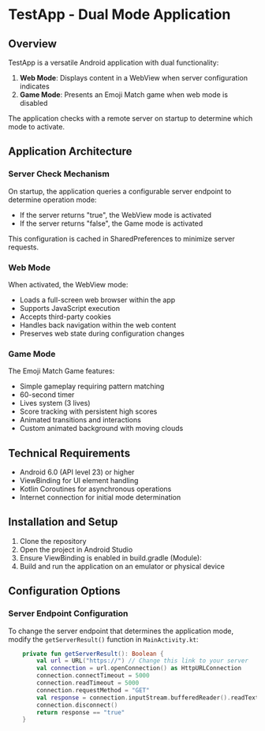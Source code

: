 # TestApp - Dual Mode Application

## Overview
TestApp is a versatile Android application with dual functionality:
1. **Web Mode**: Displays content in a WebView when server configuration indicates
2. **Game Mode**: Presents an Emoji Match game when web mode is disabled

The application checks with a remote server on startup to determine which mode to activate.

## Application Architecture

### Server Check Mechanism
On startup, the application queries a configurable server endpoint to determine operation mode:
- If the server returns "true", the WebView mode is activated
- If the server returns "false", the Game mode is activated

This configuration is cached in SharedPreferences to minimize server requests.

### Web Mode
When activated, the WebView mode:
- Loads a full-screen web browser within the app
- Supports JavaScript execution
- Accepts third-party cookies
- Handles back navigation within the web content
- Preserves web state during configuration changes

### Game Mode
The Emoji Match Game features:
- Simple gameplay requiring pattern matching
- 60-second timer
- Lives system (3 lives)
- Score tracking with persistent high scores
- Animated transitions and interactions
- Custom animated background with moving clouds

## Technical Requirements
- Android 6.0 (API level 23) or higher
- ViewBinding for UI element handling
- Kotlin Coroutines for asynchronous operations
- Internet connection for initial mode determination

## Installation and Setup
1. Clone the repository
2. Open the project in Android Studio
3. Ensure ViewBinding is enabled in build.gradle (Module):
4. Build and run the application on an emulator or physical device

## Configuration Options

### Server Endpoint Configuration
To change the server endpoint that determines the application mode, modify the `getServerResult()` function in `MainActivity.kt`:

```kotlin
    private fun getServerResult(): Boolean {
        val url = URL("https://") // Change this link to your server
        val connection = url.openConnection() as HttpURLConnection
        connection.connectTimeout = 5000
        connection.readTimeout = 5000
        connection.requestMethod = "GET"
        val response = connection.inputStream.bufferedReader().readText().trim()
        connection.disconnect()
        return response == "true"
    }